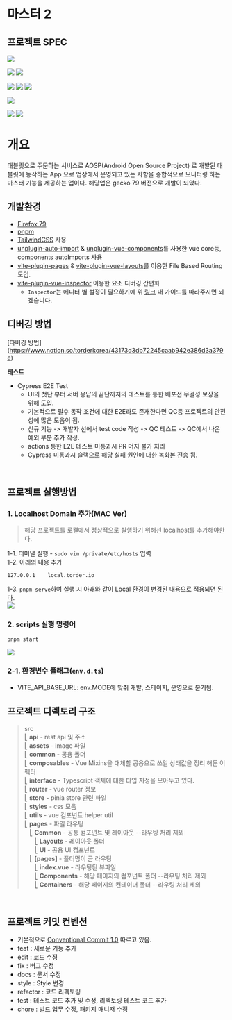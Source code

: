 # 마스터 2

## 프로젝트 SPEC

![](https://img.shields.io/badge/node-v18.13.0(lts)-ffffff?style=for-the-badge&logo=Node.js)

![](https://img.shields.io/badge/Vite-646CFF?style=for-the-badge&logo=Vite&logoColor=ffffff)
![](https://img.shields.io/badge/PNPM-F69220?style=for-the-badge&logo=PNPM&logoColor=ffffff)

![](https://img.shields.io/badge/Vue3-4FC08D?style=for-the-badge&logo=Vue.js&logoColor=white)
![](https://img.shields.io/badge/TS-3178C6?style=for-the-badge&logo=TypeScript&logoColor=ffffff)
![](https://img.shields.io/badge/Pinia-646CFF?style=for-the-badge&logo=buffer)

![](https://img.shields.io/badge/Tailwind-06B6D4?style=for-the-badge&logo=TailwindCSS&logoColor=white)

![](https://img.shields.io/badge/cypress-17202C?style=for-the-badge&logo=cypress&logoColor=white)
![](https://img.shields.io/badge/ESLint-4B32C3?style=for-the-badge&logo=ESLint)

# 개요
태블릿으로 주문하는 서비스로 AOSP(Android Open Source Project) 로 개발된 태블릿에 동작하는 App 으로 업장에서
운영되고 있는 사항을 종합적으로 모니터링 하는 마스터 기능을 제공하는 앱이다. 해당앱은 gecko 79 버전으로 개발이 되었다.

## 개발환경
- [Firefox 79](https://ftp.mozilla.org/pub/firefox/releases/79.0/)
- [pnpm](https://pnpm.io/ko/)
- [TailwindCSS](https://tailwindcss.com/) 사용 
- [unplugin-auto-import](https://github.com/antfu/unplugin-auto-import) & [unplugin-vue-components](https://github.com/antfu/unplugin-vue-components)를 사용한 vue core등, components autoImports 사용 
- [vite-plugin-pages](https://github.com/hannoeru/vite-plugin-pages) & [vite-plugin-vue-layouts](https://github.com/JohnCampionJr/vite-plugin-vue-layouts)를 이용한 File Based Routing 도입.
- [vite-plugin-vue-inspector](https://github.com/webfansplz/vite-plugin-vue-inspector) 이용한 요소 디버깅 간편화
  - `Inspector`는 에디터 별 설정이 필요하기에 위 [링크](https://github.com/webfansplz/vite-plugin-vue-inspector) 내 가이드를 따라주시면 되겠습니다.

## 디버깅 방법
[다버깅 방법] (https://www.notion.so/torderkorea/43173d3db72245caab942e386d3a379e)

**테스트**

- Cypress E2E Test
  - UI의 첫단 부터 서버 응답의 끝단까지의 테스트를 통한 배포전 무결성 보장을 위해 도입.
  - 기본적으로 필수 동작 조건에 대한 E2E라도 존재한다면 QC등 프로젝트의 안전성에 많은 도움이 됨.
  - 신규 기능 -> 개발자 선에서 test code 작성 -> QC 테스트 -> QC에서 나온 예외 부분 추가 작성.
  - actions 통한 E2E 테스트 미통과시 PR 머지 불가 처리
  - Cypress 미통과시 슬랙으로 해당 실패 원인에 대한 녹화본 전송 됨.

<br/>

## 프로젝트 실행방법

### 1. Localhost Domain 추가(MAC Ver)

> 해당 프로젝트를 로컬에서 정상적으로 실행하기 위해선 localhost를 추가해야한다.

1-1. 터미널 실행 - `sudo vim /private/etc/hosts` 입력<br/>
1-2. 아래의 내용 추가

```
127.0.0.1    local.torder.io
```

1-3. `pnpm serve`하여 실행 시 아래와 같이 Local 환경이 변경된 내용으로 적용되면 된다. <br/>
![](https://user-images.githubusercontent.com/91718091/216925079-24ded263-4e22-4ebd-afbe-08778649007d.png)

### 2. scripts 실행 명령어
```
pnpm start
```
![](.cli/cli.gif)

### 2-1. 환경변수 플래그(`env.d.ts`)

- VITE_API_BASE_URL: env.MODE에 맞춰 개발, 스테이지, 운영으로 분기됨.

## 프로젝트 디렉토리 구조

> src <br/>
> ⎣&nbsp;**api** - rest api 및 주소 <br/>
> ⎣&nbsp;**assets** - image 파일 <br/>
> ⎣&nbsp;**common** - 공용 폴더 <br/>
> ⎣&nbsp;**composables** - Vue Mixins을 대체할 공용으로 쓰일 상태값을 정리 해둔 이펙터<br/>
> ⎣&nbsp;**interface** - Typescript 객체에 대한 타입 지정을 모아두고 있다.<br/>
> ⎣&nbsp;**router** - vue router 정보<br/>
> ⎣&nbsp;**store** - pinia store 관련 파일<br/>
> ⎣&nbsp;**styles** - css 모음<br/>
> ⎣&nbsp;**utils** - vue 컴포넌트 helper util<br/>
> ⎣&nbsp;**pages** - 파일 라우팅<br/>
> &nbsp;&nbsp;&nbsp;⎣&nbsp;**Common** - 공통 컴포넌트 및 레이아웃 --라우팅 처리 제외<br/>
> &nbsp;&nbsp;&nbsp;&nbsp;&nbsp;&nbsp;⎣&nbsp;**Layouts** - 레이아웃 폴더<br/>
> &nbsp;&nbsp;&nbsp;&nbsp;&nbsp;&nbsp;⎣&nbsp;**UI** - 공용 UI 컴포넌트<br/>
> &nbsp;&nbsp;&nbsp;⎣&nbsp;**[pages]** - 폴더명이 곧 라우팅<br/>
> &nbsp;&nbsp;&nbsp;&nbsp;&nbsp;&nbsp;⎣&nbsp;**index.vue** - 라우팅된 뷰파일<br/>
> &nbsp;&nbsp;&nbsp;&nbsp;&nbsp;&nbsp;⎣&nbsp;**Components** - 해당 페이지의 컴포넌트 폴더 --라우팅 처리 제외<br/>
> &nbsp;&nbsp;&nbsp;&nbsp;&nbsp;&nbsp;⎣&nbsp;**Containers** - 해당 페이지의 컨테이너 폴더 --라우팅 처리 제외<br/>

<br/>

## 프로젝트 커밋 컨벤션
- 기본적으로 [Conventional Commit 1.0](https://www.conventionalcommits.org/ko/v1.0.0/) 따르고 있음.
- feat : 새로운 기능 추가
- edit : 코드 수정
- fix : 버그 수정
- docs : 문서 수정
- style : Style 변경
- refactor : 코드 리펙토링
- test : 테스트 코드 추가 및 수정, 리펙토링 테스트 코드 추가
- chore : 빌드 업무 수정, 패키지 매니저 수정
